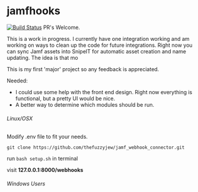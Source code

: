 # jamfhooks
[![Build Status](https://travis-ci.org/thefuzzyjew/jamfhooks.svg?branch=master)](https://travis-ci.org/thefuzzyjew/jamfhooks)
PR's Welcome.

This is a work in progress. I currently have one integration working and am working on ways to clean up the code for future integrations. Right now you can sync Jamf assets into SnipeIT for automatic asset creation and name updating. The idea is that mo

This is my first 'major' project so any feedback is appreciated.

Needed:
- I could use some help with the front end design. Right now everything is functional, but a pretty UI would be nice.
- A better way to determine which modules should be run.




###### Linux/OSX

Modify .env file to fit your needs.

`git clone https://github.com/thefuzzyjew/jamf_webhook_connector.git`

run `bash setup.sh` in terminal

visit **127.0.0.1:8000/webhooks**
###### Windows Users
